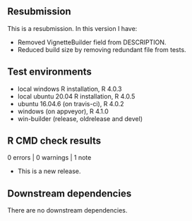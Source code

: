 ## Resubmission
This is a resubmission. In this version I have:

* Removed VignetteBuilder field from DESCRIPTION.
* Reduced build size by removing redundant file from tests.

## Test environments
* local windows R installation, R 4.0.3
* local ubuntu 20.04 R installation, R 4.0.5
* ubuntu 16.04.6 (on travis-ci), R 4.0.2
* windows (on appveyor), R 4.1.0
* win-builder (release, oldrelease and devel)

## R CMD check results

0 errors | 0 warnings | 1 note

* This is a new release.

## Downstream dependencies

There are no downstream dependencies.
